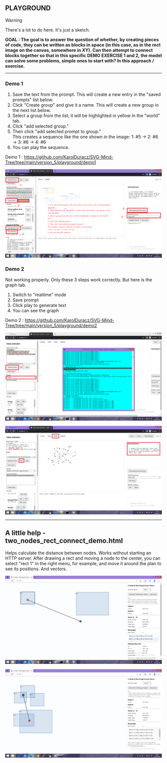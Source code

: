 <h2>PLAYGROUND</h2>

> [!WARNING]  
> There's a lot to do here. It's just a sketch.

<b>GOAL : The goal is to answer the question of whether, by creating pieces of code, they can be written as blocks in space (in this case, as in the rect image on the canvas, somewhere in XY). Can then attempt to connect blocks together so that in this specific DEMO EXERCISE 1 and 2, the model can solve some problems, simple ones to start with? In this approach / exercise.</b>

<hr>

<h3>Demo 1 </h3>

1. Save the text from the prompt. This will create a new entry in the "saved prompts" list below.
2. Click "Create group" and give it a name. This will create a new group in the next list below.
3. Select a group from the list; it will be highlighted in yellow in the "world" tab.
4. Click "add selected group."
5. Then click "add selected prompt to group." <br />
This creates a sequence like the one shown in the image:
1: #5 → 2: #6 → 3: #6 → 4: #6
6. You can play the sequence.

Demo 1 : https://github.com/KarolDuracz/SVG-Mind-Tree/tree/main/version_5/playground/demo1

![dump](https://github.com/KarolDuracz/SVG-Mind-Tree/blob/main/version_5/playground/guide%20how%20it%20use.png?raw=true)

<h3>Demo 2 </h3>

Not working properly. Only these 3 steps work correctly. But here is the graph tab.

1. Switch to "realtime" mode
2. Save prompt
3. Click play to generate text
4. You can see the graph

Demo 2 : https://github.com/KarolDuracz/SVG-Mind-Tree/tree/main/version_5/playground/demo2

![dump](https://github.com/KarolDuracz/SVG-Mind-Tree/blob/main/version_5/playground/demo2%20-%20a.png?raw=true)

![dump](https://github.com/KarolDuracz/SVG-Mind-Tree/blob/main/version_5/playground/demo2%20-%20b.png?raw=true)

<hr>

<h2>A little help - two_nodes_rect_connect_demo.html</h2>

Helps calculate the distance between nodes. Works without starting an HTTP server. After drawing a rect and moving a node to the center, you can select "rect 1" in the right menu, for example, and move it around the plan to see its positions. And vectors.

![dump](https://github.com/KarolDuracz/SVG-Mind-Tree/blob/main/version_5/v5_image.png?raw=true)

![dump](https://github.com/KarolDuracz/SVG-Mind-Tree/blob/main/version_5/v5_image2.png?raw=true)
